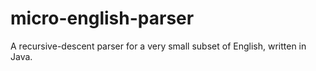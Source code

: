 # micro-english-parser
A recursive-descent parser for a very small subset of English, written in Java.
